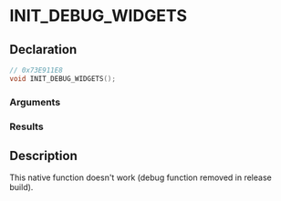 # INIT_DEBUG_WIDGETS

## Declaration
```cpp
// 0x73E911E8
void INIT_DEBUG_WIDGETS();
```

### Arguments

### Results

## Description
This native function doesn't work (debug function removed in release build).